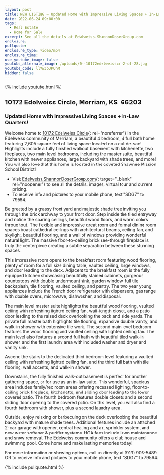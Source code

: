 ```yaml
---
layout: post
title: NEW LISTING ~ Updated Home with Impressive Living Spaces + In-Law Quarters!
date: 2022-06-24 09:00:00
tags:
  - Real Estate
  - Home for Sale
excerpt: See all the details at Edwlweiss.ShannonDoserGroup.com
enclosure:
pullquote:
enclosure_type: video/mp4
enclosure_time:
use_youtube_image: false
youtube_alternate_image: /uploads/0--10172edelweisscr-2-of-28.jpg
youtube_code: llVw3bJPUhM
hidden: false
---
```

{% include youtube.html %}

## 10172 Edelweiss Circle, Merriam, KS&nbsp; 66203

### Updated Home with Impressive Living Spaces + In-Law Quarters\!

Welcome home to [10172 Edelweiss Circle](http://Edelweiss.ShannonDoserGroup.com){: rel="noreferrer"} in the Edelweiss community of Merriam, a beautiful 4 bedroom, 4 full bath home featuring 2,605 square feet of living space located on a cul-de-sac\! Highlights include a fully finished walkout basement with kitchenette, two fireplaces, two main level bedrooms, including the master suite, beautiful kitchen with newer appliances, large backyard with shade trees, and more\! You will also love that this home is located in the coveted Shawnee Mission School District\!

* Visit [Edelweiss.ShannonDoserGroup.com](http://Edelweiss.ShannonDoserGroup.com){: target="_blank" rel="noopener"} to see all the details, images, virtual tour and current pricing.
* To receive info and pictures to your mobile phone, text "SDG7" to 79564.

Be greeted by a grassy front yard and majestic shade tree inviting you through the brick archway to your front door. Step inside the tiled entryway and notice the soaring ceilings, beautiful wood floors, and warm colors throughout. The flexible and impressive great room and formal dining room spaces boast cathedral ceilings with architectural beams, ceiling fan, and skylight, beautiful flooring, and a wall of windows providing wonderful natural light. The massive floor-to-ceiling brick see-through fireplace is truly the centerpiece creating a subtle separation between these stunning spaces.

This impressive room opens to the breakfast room featuring wood flooring, plenty of room for a full size dining table, vaulted ceiling, large windows, and door leading to the deck. Adjacent to the breakfast room is the fully equipped kitchen showcasing beautifully stained cabinets, gorgeous countertops with double undermount sink, garden window, full tile backsplash, tile flooring, vaulted ceiling, and pantry. The two year young appliances include the French door refrigerator with dispensers, gas range with double ovens, microwave, dishwasher, and disposal.

The main level master suite highlights the beautiful wood flooring, vaulted ceiling with refreshing lighted ceiling fan, wall-length closet, and a patio door leading to the raised deck overlooking the back and side yards. The private full master bath highlights tile flooring, expansive double vanity, and walk-in shower with extensive tile work. The second main level bedroom features the wood flooring and vaulted ceiling with lighted ceiling fan. The main level also features a second full bath with beautiful tiled walk-in shower, and the first laundry area with included washer and dryer and vanity sink.

Ascend the stairs to the dedicated third bedroom level featuring a vaulted ceiling with refreshing lighted ceiling fan, and the third full bath with tile flooring, wall accents, and walk-in shower.

Downstairs, the fully finished walk-out basement is perfect for another gathering space, or for use as an in-law suite. This wonderful, spacious area includes family/rec room areas offering recessed lighting, floor-to-ceiling brick fireplace, kitchenette, and sliding door leading to the lower covered patio. The fourth bedroom features double closets and a second sliding door opening to the covered patio. On this level, you will also find a fourth bathroom with shower, plus a second laundry area.

Outside, enjoy relaxing or barbecuing on the deck overlooking the beautiful backyard with mature shade trees. Additional features include an attached 2-car garage with opener, central heating and air, sprinkler system, and new water softener & purifier systems. HOA fees include lawn maintenance and snow removal. The Edelweiss community offers a club house and swimming pool. Come home and make lasting memories today\!

For more information or showing options, call us directly at (913) 906-5489 OR to receive info and pictures to your mobile phone, text "SDG7" to 79564.

{% include pullquote.html %}
